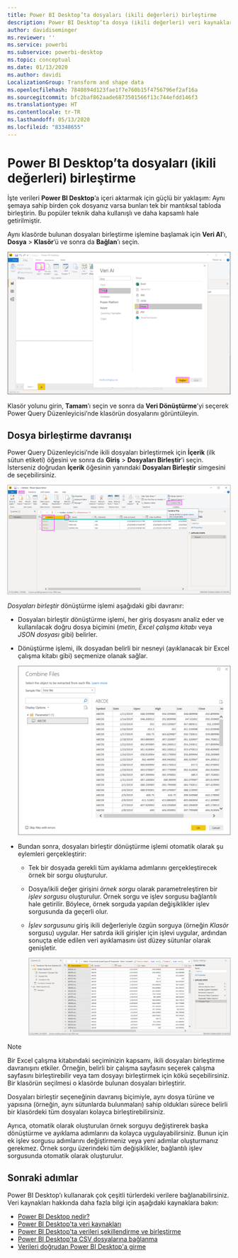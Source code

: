 ```yaml
---
title: Power BI Desktop’ta dosyaları (ikili değerleri) birleştirme
description: Power BI Desktop’ta dosya (ikili değerleri) veri kaynaklarını kolayca birleştirme
author: davidiseminger
ms.reviewer: ''
ms.service: powerbi
ms.subservice: powerbi-desktop
ms.topic: conceptual
ms.date: 01/13/2020
ms.author: davidi
LocalizationGroup: Transform and shape data
ms.openlocfilehash: 7840894d123fae1f7e760b15f4756796ef2af16a
ms.sourcegitcommit: bfc2baf862aade6873501566f13c744efdd146f3
ms.translationtype: HT
ms.contentlocale: tr-TR
ms.lasthandoff: 05/13/2020
ms.locfileid: "83348655"
---
```

# <a name="combine-files-binaries-in-power-bi-desktop"></a>Power BI Desktop’ta dosyaları (ikili değerleri) birleştirme

İşte verileri **Power BI Desktop**’a içeri aktarmak için güçlü bir yaklaşım: Aynı şemaya sahip birden çok dosyanız varsa bunları tek bir mantıksal tabloda birleştirin. Bu popüler teknik daha kullanışlı ve daha kapsamlı hale getirilmiştir.

Aynı klasörde bulunan dosyaları birleştirme işlemine başlamak için **Veri Al**’ı, **Dosya** > **Klasör**’ü ve sonra da **Bağlan**’ı seçin.

![Klasöre dosyaya bağlanma, Veri Al iletişim kutusu, Power BI Desktop](media/desktop-combine-binaries/combine-binaries_1.png)

Klasör yolunu girin, **Tamam**’ı seçin ve sonra da **Veri Dönüştürme**’yi seçerek Power Query Düzenleyicisi’nde klasörün dosyalarını görüntüleyin.

## <a name="combine-files-behavior"></a>Dosya birleştirme davranışı

Power Query Düzenleyicisi’nde ikili dosyaları birleştirmek için **İçerik** (ilk sütun etiketi) öğesini ve sonra da **Giriş** > **Dosyaları Birleştir**’i seçin. İsterseniz doğrudan **İçerik** öğesinin yanındaki **Dosyaları Birleştir** simgesini de seçebilirsiniz.

![Dosyaları Birleştir komutu, Power Query Düzenleyicisi, Power BI Desktop](media/desktop-combine-binaries/combine-binaries_2a.png)

*Dosyaları birleştir* dönüştürme işlemi aşağıdaki gibi davranır:

* Dosyaları birleştir dönüştürme işlemi, her giriş dosyasını analiz eder ve kullanılacak doğru dosya biçimini (*metin*, *Excel çalışma kitabı* veya *JSON dosyası* gibi) belirler.
* Dönüştürme işlemi, ilk dosyadan belirli bir nesneyi (ayıklanacak bir Excel çalışma kitabı gibi) seçmenize olanak sağlar.
  
  ![Dosyaları birleştir iletişim kutusu, Power Query Düzenleyicisi, Power BI Desktop](media/desktop-combine-binaries/combine-binaries_3.png)
* Bundan sonra, dosyaları birleştir dönüştürme işlemi otomatik olarak şu eylemleri gerçekleştirir:
  
  * Tek bir dosyada gerekli tüm ayıklama adımlarını gerçekleştirecek örnek bir sorgu oluşturulur.
  * Dosya/ikili değer girişini *örnek sorgu* olarak parametreleştiren bir *işlev sorgusu* oluşturulur. Örnek sorgu ve işlev sorgusu bağlantılı hale getirilir. Böylece, örnek sorguda yapılan değişiklikler işlev sorgusunda da geçerli olur.
  * *İşlev sorgusunu* giriş ikili değerleriyle özgün sorguya (örneğin *Klasör* sorgusu) uygular. Her satırda ikili girişler için işlevi uygular, ardından sonuçta elde edilen veri ayıklamasını üst düzey sütunlar olarak genişletir.

    ![Dosyaları birleştir dönüştürmesinin sonuçları, Power Query Düzenleyicisi, Power BI Desktop](media/desktop-combine-binaries/combine-binaries_4.png)

> [!NOTE]
> Bir Excel çalışma kitabındaki seçiminizin kapsamı, ikili dosyaları birleştirme davranışını etkiler. Örneğin, belirli bir çalışma sayfasını seçerek çalışma sayfasını birleştirebilir veya tam dosyayı birleştirmek için kökü seçebilirsiniz. Bir klasörün seçilmesi o klasörde bulunan dosyaları birleştirir. 

Dosyaları birleştir seçeneğinin davranış biçimiyle, aynı dosya türüne ve yapısına (örneğin, aynı sütunlarda bulunmaları) sahip oldukları sürece belirli bir klasördeki tüm dosyaları kolayca birleştirebilirsiniz.

Ayrıca, otomatik olarak oluşturulan örnek sorguyu değiştirerek başka dönüştürme ve ayıklama adımlarını da kolayca uygulayabilirsiniz. Bunun için ek işlev sorgusu adımlarını değiştirmeniz veya yeni adımlar oluşturmanız gerekmez. Örnek sorgu üzerindeki tüm değişiklikler, bağlantılı işlev sorgusunda otomatik olarak oluşturulur.

## <a name="next-steps"></a>Sonraki adımlar

Power BI Desktop’ı kullanarak çok çeşitli türlerdeki verilere bağlanabilirsiniz. Veri kaynakları hakkında daha fazla bilgi için aşağıdaki kaynaklara bakın:

* [Power BI Desktop nedir?](../fundamentals/desktop-what-is-desktop.md)
* [Power BI Desktop'ta veri kaynakları](../connect-data/desktop-data-sources.md)
* [Power BI Desktop'ta verileri şekillendirme ve birleştirme](../connect-data/desktop-shape-and-combine-data.md)
* [Power BI Desktop'ta CSV dosyalarına bağlanma](../connect-data/desktop-connect-csv.md)
* [Verileri doğrudan Power BI Desktop'a girme](../connect-data/desktop-enter-data-directly-into-desktop.md)
